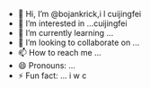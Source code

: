 - 👋 Hi, I’m @bojankrick,i l cuijingfei
- 👀 I’m interested in ...cuijingfei
- 🌱 I’m currently learning ...
- 💞️ I’m looking to collaborate on ...
- 📫 How to reach me ...
- 😄 Pronouns: ...
- ⚡ Fun fact: ...
i w c
<!---
bojankrick/bojankrick is a ✨ special ✨ repository because its `README.md` (this file) appears on your GitHub profile.
You can click the Preview link to take a look at your changes.
--->
